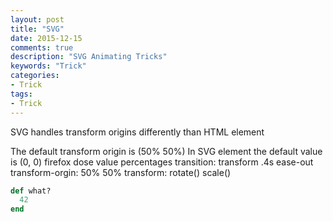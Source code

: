 ```yaml
---
layout: post
title: "SVG"
date: 2015-12-15
comments: true
description: "SVG Animating Tricks"
keywords: "Trick"
categories:
- Trick
tags:
- Trick
---
```


SVG handles transform origins differently than HTML element

The default transform origin is (50% 50%)
In SVG element the default value is (0, 0)
firefox dose value percentages
transition: transform .4s ease-out
transform-orgin: 50% 50%
transform: rotate() scale()

~~~ ruby
def what?
  42
end
~~~
